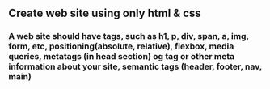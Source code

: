 ## Create web site using only html & css
### A web site should have tags, such as h1, p, div, span, a, img, form, etc, positioning(absolute, relative), flexbox, media queries, metatags (in head section) og tag or other meta information about your site, semantic tags (header, footer, nav, main) 